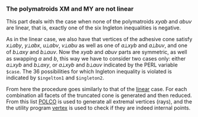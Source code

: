 ### The polymatroids XM and MY are not linear

This part deals with the case when none of the polymatroids *xyab* and
*abuv* are linear, that is, exactly one of the six Ingleton inequalities is
negative.

As in the linear case, we also have that vertices of the adhesive cone
satisfy *x*⟂*aby*, *y*⟂*abx*, *u*⟂*abv*, *v*⟂*abu* as well as one of
*a*⟂*xyb* and *a*⟂*buv*, and one of *b*⟂*axy* and *b*⟂*auv*. Now the *xyab*
and *abuv* parts are symmetric, as well as swapping *a* and *b*, this way we
have to consider two cases only: either *a*⟂*xyb* and *b*⟂*axy*, or *a*⟂*xyb*
and *b*⟂*auv* indicated by the PERL variable `$case`. The 36 possibilities
for which Ingleton inequality is violated is indicated by `$ingelton1` and
`$ingleton2`.

From here the procedure goes similarly to that of the
[linear](../linear/README.md) case. For each combination all facets of the
truncated cone is generated and then reduced. From this
list [POLCO](https://csb.ethz.ch/tools/software/polco.html) is used to
generate all extremal vertices (rays), and the the utility program
[vertex](../utils/vertex.pl) is used to check if they are indeed internal
points.



